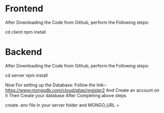 # Frontend

After Downloading the Code from Github, perform the Following steps:

cd client
npm install

# Backend

After Downloading the Code from Github, perform the Following steps:

cd server
npm install

Now For setting up the Database:
Follow the link:- https://www.mongodb.com/cloud/atlas/register2
And Create an account on it
Then Create your database
After Completing above steps

create .env file in your server folder
and 
MONGO_URL = <Paste the connection link to the database>